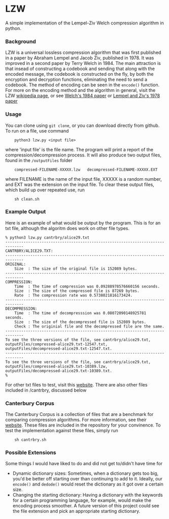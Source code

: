# LZW
A simple implementation of the Lempel-Ziv Welch compression algorithm in python.

### Background

LZW is a universal lossless compression algorithm that was first published in a paper by Abraham Lempel and Jacob Ziv, published in 1978. It was improved in a second paper by Terry Welch in 1984. The main attraction is that insead of constructing a codebook and sending that along with the encoded message, the codebook is constructed on the fly, by both the encryption and decryption functions, eliminating the need to send a codebook. The method of encoding can be seen in the `encode()` function. For more on the encoding method and the algorithm in general, visit the LZW [wikipedia page](https://en.wikipedia.org/wiki/Lempel–Ziv–Welch), or see [Welch's 1984 paper](https://courses.cs.duke.edu//spring03/cps296.5/papers/welch_1984_technique_for.pdf) or [Lempel and Ziv's 1978 paper](https://courses.cs.duke.edu/spring03/cps296.5/papers/ziv_lempel_1977_universal_algorithm.pdf)  

### Usage

You can clone using `git clone`, or you can download directly from github. To run on a file, use command 

```
    python3 lzw.py <input file>
```

where 'input file' is the file name. The program will print a report of the compression/decompression process.
It will also produce two output files, found in the `/outputFiles` folder

```
    compressed-FILENAME-XXXXX.lzw   decompressed-FILENAME-XXXXX.EXT
```
where FILENAME is the name of the input file, XXXXX is a random number, and EXT was the 
extension on the input file. 
To clear these output files, which build up over repeated use, run

```
    sh clean.sh
```

### Example Output

Here is an example of what would be output by the program. This is for an txt file, although the algoritm does work on other file types.

```
% python3 lzw.py cantrbry/alice29.txt
------------------------------------------------------------------------------
CANTRBRY/ALICE29.TXT:
------------------------------------------------------------------------------
ORIGINAL:
    Size  : The size of the original file is 152089 bytes.
------------------------------------------------------------------------------
COMPRESSION:
    Time  : The time of compression was 0.09288978576660156 seconds.
    Size  : The size of the compressed file is 87269 bytes.
    Rate  : The compression rate was 0.5738021816173424.
------------------------------------------------------------------------------
DECOMPRESSION:
    Time  : The time of decompresssion was 0.08072090148925781 seconds.
    Size  : The size of the decompressed file is 152089 bytes.
    Check : The originial file and the decompressed file are the same.
------------------------------------------------------------------------------
To see the three versions of the file, see cantrbry/alice29.txt, 
outputFiles/compressed-alice29.txt-12547.txt, 
outputFiles/decompressed-alice29.txt-12547.txt.
------------------------------------------------------------------------------
To see the three versions of the file, see cantrbry/alice29.txt, 
outputFiles/compressed-alice29.txt-10389.lzw, 
outputFiles/decompressed-alice29.txt-10389.txt.
%
```

For other txt files to test, visit this [website](https://gutenberg.org). There are also other files included in /cantrbry, discussed below

### Canterbury Corpus

The Canterbury Corpus is a collection of files that are a benchmark for comparing compression algorithms. For more information, see their [website](https://corpus.canterbury.ac.nz/descriptions/). These files are included in the repository for your convinence. To test the implementation against these files, simply run 

```
    sh cantrbry.sh
```

### Possible Extensions
Some things I would have liked to do and did not get to/didn't have time for

* Dynamic dictionary sizes: Sometimes, when a dictionary gets too big, you'd be better off starting over than continuing to add to it. Ideally, our `encode()` and `dedode()` would reset the dictionary as it got over a certain size.
* Changing the starting dictionary: Having a dictionary with the keywords for a certain programming language, for example, would make the encoding process smoother. A future version of this project could see the file extension and pick an appropriate starting dictionary.
